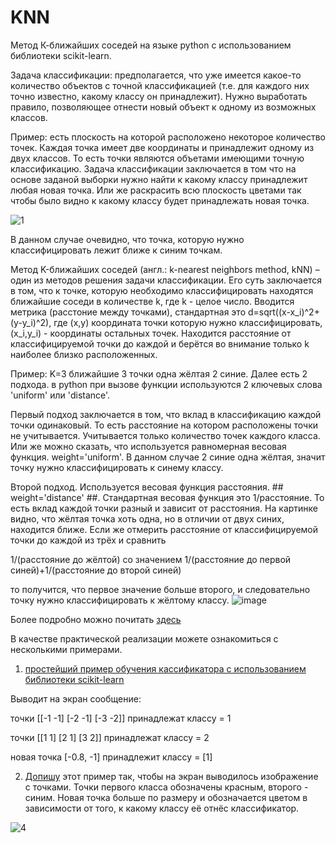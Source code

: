 # KNN
Метод К-ближайших соседей на языке python с использованием библиотеки scikit-learn.

Задача классификации: предполагается, что уже имеется какое-то количество объектов с точной классификацией (т.е. для каждого них точно известно, какому классу он принадлежит). Нужно выработать правило, позволяющее отнести новый объект к одному из возможных классов.

Пример: есть плоскость на которой расположено некоторое количество точек. Каждая точка имеет две координаты и принадлежит одному из двух классов. То есть точки являются объетами имеющими точную классификацию. Задача классификации заключается в том что на основе заданой выборки нужно найти к какому классу принадлежит любая новая точка. Или же раскрасить всю плоскость цветами так чтобы было видно к какому классу будет принадлежать новая точка.

![1](https://user-images.githubusercontent.com/33224690/32176534-3171a94a-bd45-11e7-833b-24a62552b085.png)

В данном случае очевидно, что точка, которую нужно классифицировать лежит ближе к синим точкам. 

Метод K-ближайших соседей (англ.: k-nearest neighbors method, kNN) – один из методов решения задачи классификации. 
Его суть заключается в том, что к точке, которую необходимо классифицировать находятся ближайшие соседи в количестве k, где k - целое число. 
Вводится метрика (расстоние между точками), стандартная это d=sqrt((x-x_i)^2+(y-y_i)^2), где (x,y) координата точки которую нужно классифицировать, (x_i,y_i) - координаты остальных точек. Находится расстояние от классифицируемой точки до каждой и берётся во внимание только k наиболее близко расположенных. 

Пример: K=3
ближайшие 3 точки одна жёлтая 2 синие. 
Далее есть 2 подхода. в python  при вызове функции используются 2 ключевых слова 'uniform' или 'distance'.

Первый подход заключается в том, что вклад в классификацию каждой точки одинаковый. То есть расстояние на котором расположены точки не учитывается. Учитывается только количество точек каждого класса. Или же можно сказать, что используется равномерная весовая функция. weight='uniform'. В данном случае 2 синие одна жёлтая, значит точку нужно классифицировать к синему классу. 

Второй подход. Используется весовая функция расстояния. ## weight='distance' ##. Стандартная весовая функция это 1/расстояние. То есть вклад каждой точки разный и зависит от расстояния. На картинке видно, что жёлтая точка хоть одна, но в отличии от двух синих, находится ближе. Если же отмерить расстояние от классифицируемой точки до каждой из трёх и сравнить 

1/(расстояние до жёлтой)        со значением       1/(расстояние до первой синей)+1/(расстояние до второй синей)

то получится, что первое значение больше второго, и следовательно точку нужно классифицировать к жёлтому классу.
![image](https://user-images.githubusercontent.com/33224690/32180825-3b549b42-bd50-11e7-8b75-5a393335a0b7.png)

Более подробно можно почитать [здесь](http://scikit-learn.org/stable/modules/neighbors.html)


В качестве практической реализации можете ознакомиться с несколькими примерами.

1. [простейший пример обучения кассификатора с использованием библиотеки scikit-learn](https://github.com/cgth/KNN/blob/master/%D0%BF%D1%80%D0%BE%D1%81%D1%82%D0%B5%D0%B9%D1%88%D0%B8%D0%B9%20%D0%BF%D1%80%D0%B8%D0%BC%D0%B5%D1%80.py)

Выводит на экран сообщение:

точки
 [[-1 -1]
 [-2 -1]
 [-3 -2]]  принадлежат классу = 1
 
точки
 [[1 1]
 [2 1]
 [3 2]]  принадлежат классу = 2
 
новая точка  [-0.8, -1]  принадлежит классу =  [1]

2. [Допишу](https://github.com/cgth/KNN/blob/master/%D0%BF%D1%80%D0%BE%D1%81%D1%82%D0%B5%D0%B9%D1%88%D0%B8%D0%B9%20%D0%BF%D1%80%D0%B8%D0%BC%D0%B5%D1%80%20%D1%81%20%D1%80%D0%B8%D1%81%D1%83%D0%BD%D0%BA%D0%BE%D0%BC.py) этот пример так, чтобы на экран выводилось изображение с точками. Точки первого класса обозначены красным, второго - синим.
Новая точка больше по размеру и обозначается цветом в зависимости от того, к какому классу её отнёс классификатор.

![4](https://user-images.githubusercontent.com/33224690/34764212-9c17ee18-f5a2-11e7-9b61-91f797f9fe1a.png)


